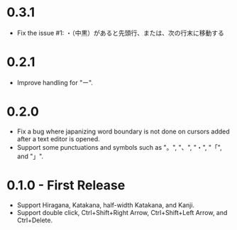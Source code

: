 0.3.1
=====
* Fix the issue #1: ・（中黒）があると先頭行、または、次の行末に移動する

0.2.1
====
* Improve handling for "ー".

0.2.0
====
* Fix a bug where japanizing word boundary is not done on cursors added after a text editor is opened.
* Support some punctuations and symbols such as "。", "、", "・", "「", and "」".

0.1.0 - First Release
=============
* Support Hiragana, Katakana, half-width Katakana, and Kanji.
* Support double click, Ctrl+Shift+Right Arrow, Ctrl+Shift+Left Arrow, and Ctrl+Delete.

